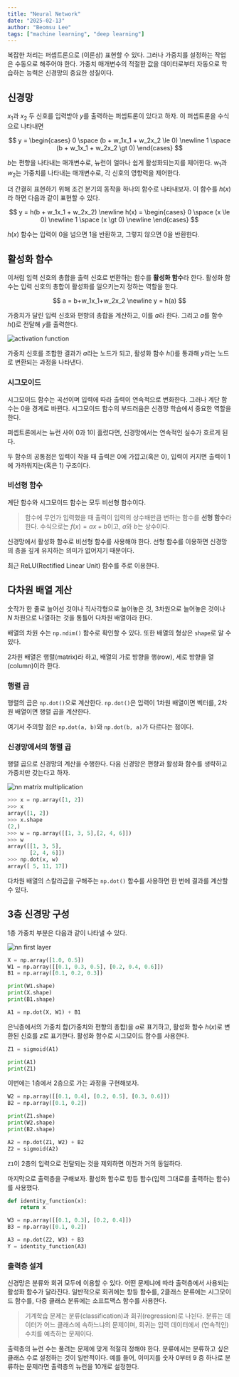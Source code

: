 ```yaml
---
title: "Neural Network"
date: "2025-02-13"
author: "Beomsu Lee"
tags: ["machine learning", "deep learning"]
---
```


복잡한 처리는 퍼셉트론으로 (이론상) 표현할 수 있다. 그러나 가중치를 설정하는 작업은 수동으로 해주어야 한다. 가중치 매개변수의 적절한 값을 데이터로부터 자동으로 학습하는 능력은 신경망의 중요한 성질이다.

 ## 신경망
 
 $x_1$과 $x_2$ 두 신호를 입력받아 $y$를 출력하는 퍼셉트론이 있다고 하자. 이 퍼셉트론을 수식으로 나타내면

 $$
 y = 
 \begin{cases} 
 0 \space (b + w_1x_1 + w_2x_2 \le 0) \newline
 1 \space (b + w_1x_1 + w_2x_2 \gt 0) 
 \end{cases}
 $$ 

$b$는 편향을 나타내는 매개변수로, 뉴런이 얼마나 쉽게 활성화되는지를 제어한다. $w_1$과$w_2$는 가중치를 나타내는 매개변수로, 각 신호의 영향력을 제어한다.

더 간결히 표현하기 위해 조건 분기의 동작을 하나의 함수로 나타내보자. 이 함수를 $h(x)$라 하면 다음과 같이 표현할 수 있다.

$$
y = h(b + w_1x_1 + w_2x_2) \newline 
h(x) = 
\begin{cases} 0 \space (x \le 0) \newline
1 \space (x \gt 0) \newline
\end{cases}
$$

$h(x)$ 함수는 입력이 0을 넘으면 1을 반환하고, 그렇지 않으면 0을 반환한다.

## 활성화 함수

이처럼 입력 신호의 총합을 출력 신호로 변환하는 함수를 **활성화 함수**라 한다. 활성화 함수는 입력 신호의 총합이 활성화를 일으키는지 정하는 역할을 한다.

$$
a = b+w_1x_1+w_2x_2 \newline y = h(a)
$$

가중치가 달린 입력 신호와 편향의 총합을 계산하고, 이를 $a$라 한다. 그리고 $a$를 함수 $h()$로 전달해 $y$를 출력한다.

![activation function](images/activation_function.png)

가중치 신호를 조합한 결과가 $a$라는 노드가 되고, 활성화 함수 $h()$를 통과해 $y$라는 노드로 변환되는 과정을 나타낸다.

### 시그모이드

시그모이드 함수는 곡선이며 입력에 따라 출력이 연속적으로 변화한다. 그러나 계단 함수는 0을 경계로 바뀐다. 시그모이드 함수의 부드러움은 신경망 학습에서 중요한 역할을 한다.

퍼셉트론에서는 뉴런 사이 0과 1이 흘렀다면, 신경망에서는 연속적인 실수가 흐르게 된다.

두 함수의 공통점은 입력이 작을 때 출력은 0에 가깝고(혹은 0), 입력이 커지면 출력이 1에 가까워지는(혹은 1) 구조이다.

### 비선형 함수

계단 함수와 시그모이드 함수는 모두 비선형 함수이다.

> 함수에 무언가 입력했을 때 출력이 입력의 상수배만큼 변하는 함수를 **선형 함수**라 한다. 수식으로는 $f(x)=ax+b$이고, $a$와 $b$는 상수이다.

신경망에서 활성화 함수로 비선형 함수를 사용해야 한다. 선형 함수를 이용하면 신경망의 층을 깊게 유지하는 의미가 없어지기 때문이다.

최근 ReLU(Rectified Linear Unit) 함수를 주로 이용한다.

## 다차원 배열 계산

숫작가 한 줄로 늘어선 것이나 직사각형으로 늘어놓은 것, 3차원으로 늘어놓은 것이나 $N$ 차원으로 나열하는 것을 통틀어 다차원 배열이라 한다.

배열의 차원 수는 `np.ndim()` 함수로 확인할 수 있다. 또한 배열의 형상은 `shape`로 알 수 있다.

2차원 배열은 행렬(matrix)라 하고, 배열의 가로 방향을 행(row), 세로 방향을 열(column)이라 한다.

### 행렬 곱

행렬의 곱은 `np.dot()`으로 계산한다. `np.dot()`은 입력이 1차원 배열이면 벡터를, 2차원 배열이면 행렬 곱을 계산한다.

여기서 주의할 점은 `np.dot(a, b)`와 `np.dot(b, a)`가 다르다는 점이다.

### 신경망에서의 행렬 곱

행렬 곱으로 신경망의 계산을 수행한다. 다음 신경망은 편향과 활성화 함수를 생략하고 가중치만 갖는다고 하자.

![nn matrix multiplication](images/nn_matrix_multiplication.png)

```py
>>> x = np.array([1, 2])
>>> x
array([1, 2])
>>> x.shape
(2,)
>>> w = np.array([[1, 3, 5],[2, 4, 6]])
>>> w
array([[1, 3, 5],
       [2, 4, 6]])
>>> np.dot(x, w)
array([ 5, 11, 17])
```

다차원 배열의 스칼라곱을 구해주는 `np.dot()` 함수를 사용하면 한 번에 결과를 계산할 수 있다.

## 3층 신경망 구성

1층 가중치 부분은 다음과 같이 나타낼 수 있다.

![nn first layer](images/nn_first_layer.png)

```py
X = np.array([1.0, 0.5])
W1 = np.array([[0.1, 0.3, 0.5], [0.2, 0.4, 0.6]])
B1 = np.array([0.1, 0.2, 0.3])

print(W1.shape)
print(X.shape)
print(B1.shape)

A1 = np.dot(X, W1) + B1
```

은닉층에서의 가중치 합(가중치와 편향의 총합)을 $a$로 표기하고, 활성화 함수 $h(x)$로 변환된 신호를 $z$로 표기한다. 활성화 함수로 시그모이드 함수를 사용한다.

```py
Z1 = sigmoid(A1)

print(A1)
print(Z1)
```

이번에는 1층에서 2층으로 가는 과정을 구현해보자.

```py
W2 = np.array([[0.1, 0.4], [0.2, 0.5], [0.3, 0.6]])
B2 = np.array([0.1, 0.2])

print(Z1.shape)
print(W2.shape)
print(B2.shape)

A2 = np.dot(Z1, W2) + B2
Z2 = sigmoid(A2)
```

`Z1`이 2층의 입력으로 전달되는 것을 제외하면 이전과 거의 동일하다. 

마지막으로 출력층을 구해보자. 활성화 함수로 항등 함수(입력 그대로를 출력하는 함수)를 사용했다.

```py
def identity_function(x):
    return x

W3 = np.array([[0.1, 0.3], [0.2, 0.4]])
B3 = np.array([0.1, 0.2])

A3 = np.dot(Z2, W3) + B3
Y = identity_function(A3)
```

### 출력층 설계

신경망은 분류와 회귀 모두에 이용할 수 있다. 어떤 문제냐에 따라 출력층에서 사용되는 활성화 함수가 달라진다. 일반적으로 회귀에는 항등 함수를, 2클래스 분류에는 시그모이드 함수를, 다중 클래스 분류에는 소프트맥스 함수를 사용한다.

> 기계학습 문제는 분류(classification)과 회귀(regression)로 나뉜다. 분류는 데이터가 어느 클래스에 속하느냐의 문제이며, 회귀는 입력 데이터에서 (연속적인) 수치를 예측하는 문제이다.

출력층의 뉴런 수는 풀려는 문제에 맞게 적절히 정해야 한다. 분류에서는 분류하고 싶은 클래스 수로 설정하는 것이 일반적이다. 예를 들어, 이미지를 숫자 0부터 9 중 하나로 분류하는 문제라면 출력층의 뉴런을 10개로 설정한다.
